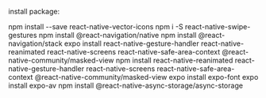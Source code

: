 install package: 

npm install --save react-native-vector-icons
npm i -S react-native-swipe-gestures
npm install @react-navigation/native
npm install @react-navigation/stack
expo install react-native-gesture-handler react-native-reanimated react-native-screens react-native-safe-area-context @react-native-community/masked-view
npm install react-native-reanimated react-native-gesture-handler react-native-screens react-native-safe-area-context @react-native-community/masked-view
expo install expo-font
expo install expo-av
npm install @react-native-async-storage/async-storage
